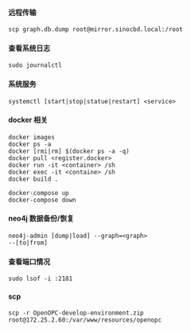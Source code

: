 #### 远程传输
    scp graph.db.dump root@mirror.sinocbd.local:/root
    
#### 查看系统日志
    sudo journalctl

#### 系统服务
    systemctl [start|stop|statue|restart] <service>

#### docker 相关
    docker images
    docker ps -a
    docker [rmi|rm] $(docker ps -a -q)
    docker pull <register.docker>
    docker run -it <container> /sh
    docker exec -it <containe> /sh
    docker build .
    
    docker-compose up
    docker-compose down
    
    

#### neo4j 数据备份/恢复
    neo4j-admin [dump|load] --graph=<graph> 
    --[to|from]
    
#### 查看端口情况
    sudo lsof -i :2181

#### scp
    scp -r OpenOPC-develop-environment.zip root@172.25.2.60:/var/www/resources/openopc